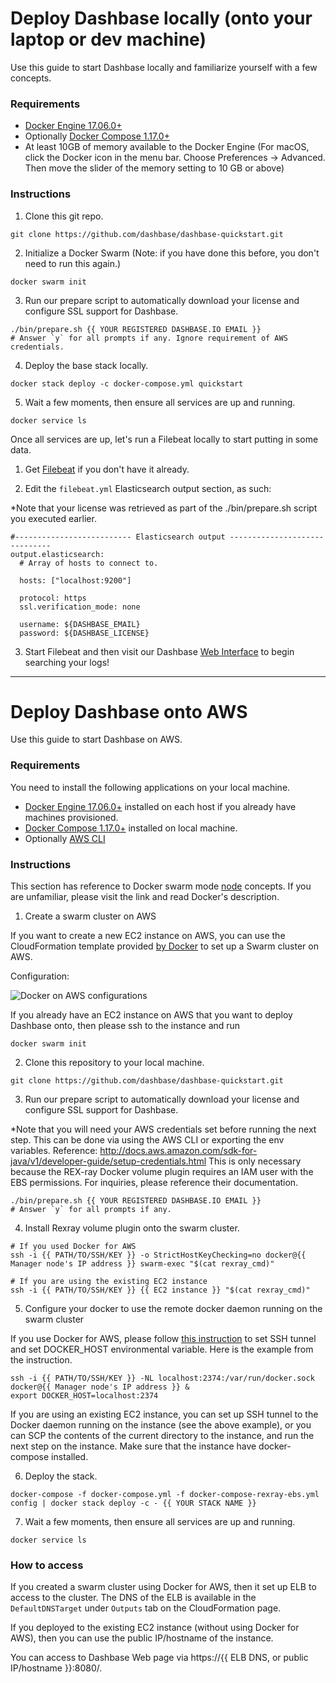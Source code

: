 # Deploy Dashbase locally (onto your laptop or dev machine)

Use this guide to start Dashbase locally and familiarize yourself with a few concepts.

### Requirements

- [Docker Engine 17.06.0+](https://www.docker.com/community-edition#/download)
- Optionally [Docker Compose 1.17.0+](https://docs.docker.com/compose/install)
- At least 10GB of memory available to the Docker Engine (For macOS, click the Docker icon in the menu bar. Choose Preferences -> Advanced. Then move the slider of the memory setting to 10 GB or above)

### Instructions

1. Clone this git repo.
```
git clone https://github.com/dashbase/dashbase-quickstart.git
```

2. Initialize a Docker Swarm (Note: if you have done this before, you don't need to run this again.)
```
docker swarm init
```

3. Run our prepare script to automatically download your license and configure SSL support for Dashbase.
```
./bin/prepare.sh {{ YOUR REGISTERED DASHBASE.IO EMAIL }}
# Answer `y` for all prompts if any. Ignore requirement of AWS credentials.
```

4. Deploy the base stack locally.
```
docker stack deploy -c docker-compose.yml quickstart
```

5. Wait a few moments, then ensure all services are up and running.
```
docker service ls
```

Once all services are up, let's run a Filebeat locally to start putting in some data.

1. Get [Filebeat](https://www.elastic.co/guide/en/beats/filebeat/current/filebeat-installation.html) if you don't have it already.

2. Edit the `filebeat.yml` Elasticsearch output section, as such:

*Note that your license was retrieved as part of the ./bin/prepare.sh script you executed earlier.

```
#-------------------------- Elasticsearch output ------------------------------
output.elasticsearch:
  # Array of hosts to connect to.

  hosts: ["localhost:9200"]

  protocol: https
  ssl.verification_mode: none

  username: ${DASHBASE_EMAIL}
  password: ${DASHBASE_LICENSE}
```

3. Start Filebeat and then visit our Dashbase [Web Interface](https://localhost:8080) to begin searching your logs!

--------
# Deploy Dashbase onto AWS

Use this guide to start Dashbase on AWS.

### Requirements

You need to install the following applications on your local machine.

- [Docker Engine 17.06.0+](https://www.docker.com/community-edition#/download) installed on each host if you already have machines provisioned.
- [Docker Compose 1.17.0+](https://docs.docker.com/compose/install/) installed on local machine.
- Optionally [AWS CLI](http://docs.aws.amazon.com/cli/latest/userguide/installing.html)

### Instructions

This section has reference to Docker swarm mode [node](https://docs.docker.com/engine/swarm/key-concepts/#nodes) concepts. If you are unfamiliar, please visit the link and read Docker's description.

1. Create a swarm cluster on AWS

If you want to create a new EC2 instance on AWS, you can use the CloudFormation template provided [by Docker](https://docs.docker.com/docker-for-aws/#deployment-options) to set up a Swarm cluster on AWS.

Configuration:

![Docker on AWS configurations](https://user-images.githubusercontent.com/847884/33967146-14c2a4da-e017-11e7-9625-d36303096df4.png "Docker on AWS")

If you already have an EC2 instance on AWS that you want to deploy Dashbase onto, then please ssh to the instance and run

```
docker swarm init
```

2. Clone this repository to your local machine.
```
git clone https://github.com/dashbase/dashbase-quickstart.git
```

3. Run our prepare script to automatically download your license and configure SSL support for Dashbase.

*Note that you will need your AWS credentials set before running the next step.
This can be done via using the AWS CLI or exporting the env variables.
Reference: http://docs.aws.amazon.com/sdk-for-java/v1/developer-guide/setup-credentials.html
This is only necessary because the REX-ray Docker volume plugin requires an IAM user with the EBS permissions.
For inquiries, please reference their documentation.
```
./bin/prepare.sh {{ YOUR REGISTERED DASHBASE.IO EMAIL }}
# Answer `y` for all prompts if any.
```

4. Install Rexray volume plugin onto the swarm cluster.
```
# If you used Docker for AWS
ssh -i {{ PATH/TO/SSH/KEY }} -o StrictHostKeyChecking=no docker@{{ Manager node's IP address }} swarm-exec "$(cat rexray_cmd)"

# If you are using the existing EC2 instance
ssh -i {{ PATH/TO/SSH/KEY }} {{ EC2 instance }} "$(cat rexray_cmd)"
```

5. Configure your docker to use the remote docker daemon running on the swarm cluster

If you use Docker for AWS, please follow [this instruction](https://docs.docker.com/docker-for-aws/deploy/#manager-nodes) to set SSH tunnel and set DOCKER_HOST environmental variable. Here is the example from the instruction.
```
ssh -i {{ PATH/TO/SSH/KEY }} -NL localhost:2374:/var/run/docker.sock docker@{{ Manager node's IP address }} &
export DOCKER_HOST=localhost:2374
```

If you are using an existing EC2 instance, you can set up SSH tunnel to the Docker daemon running on the instance (see the above example), or you can SCP the contents of the current directory to the instance, and run the next step on the instance. Make sure that the instance have docker-compose installed.

6. Deploy the stack.
```
docker-compose -f docker-compose.yml -f docker-compose-rexray-ebs.yml config | docker stack deploy -c - {{ YOUR STACK NAME }}
```

7. Wait a few moments, then ensure all services are up and running.
```
docker service ls
```

### How to access

If you created a swarm cluster using Docker for AWS, then it set up ELB to access to the cluster. The DNS of the ELB is available in the `DefaultDNSTarget` under `Outputs` tab on the CloudFormation page.

If you deployed to the existing EC2 instance (without using Docker for AWS), then you can use the public IP/hostname of the instance.

You can access to Dashbase Web page via https://{{ ELB DNS, or public IP/hostname }}:8080/.
